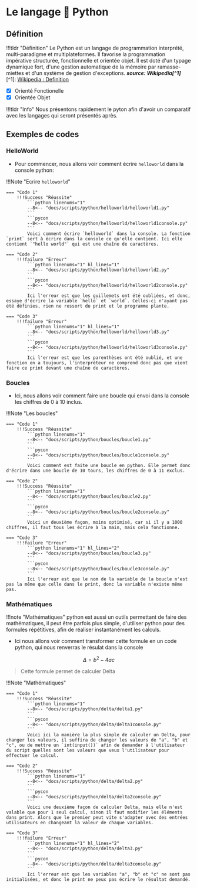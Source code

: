 # Le langage 🐍 Python

## Définition

!!!tldr "Définition"
    Le Python est un langage de programmation interprété, multi-paradigme et multiplateformes. Il favorise la programmation impérative structurée, fonctionnelle et orientée objet. Il est doté d'un typage dynamique fort, d'une gestion automatique de la mémoire par ramasse-miettes et d'un système de gestion d'exceptions.
    __*source: Wikipedia[^1]*__
    [^1]: [Wikipedia : Definition](https://fr.wikipedia.org/wiki/Python_(langage))

- [X] Orienté Fonctionelle    
- [X] Orientée Objet

!!!tldr "Info"
    Nous présentons rapidement le pyton afin d'avoir un comparatif avec les langages qui seront présentés après.
## Exemples de codes

### HelloWorld

- Pour commencer, nous allons voir comment écrire `helloworld` dans la console python:

!!!Note "Ecrire `helloworld`"

    === "Code 1"
        !!!Success "Réussite"
            ```python linenums="1"
            --8<-- "docs/scripts/python/helloworld/helloworld1.py"
            ```
            ```pycon
            --8<-- "docs/scripts/python/helloworld/helloworld1console.py"
            ```
            Voici comment écrire `helloworld` dans la console. La fonction `print` sert à écrire dans la console ce qu'elle contient. Ici elle contient `"hello world"` qui est une chaîne de caractères.
            
    === "Code 2"
        !!!failure "Erreur"
            ```python linenums="1" hl_lines="1"
            --8<-- "docs/scripts/python/helloworld/helloworld2.py"
            ```
            ```pycon
            --8<-- "docs/scripts/python/helloworld/helloworld2console.py"
            ```
            Ici l'erreur est que les guillemets ont été oubliées, et donc, essaye d'écrire la variable `hello` et `world`. Celles-ci n'ayant pas été définies, rien ne ressort du print et le programme plante.

    === "Code 3"
        !!!failure "Erreur"
            ```python linenums="1" hl_lines="1"
            --8<-- "docs/scripts/python/helloworld/helloworld3.py"
            ```
            ```pycon
            --8<-- "docs/scripts/python/helloworld/helloworld3console.py"
            ```
            Ici l'erreur est que les parenthèses ont été oublié, et une fonction en a toujours, l'interpréteur ne comprend donc pas que vient faire ce print devant une chaîne de caractères.

### Boucles
    
- Ici, nous allons voir comment faire une boucle qui envoi dans la console les chiffres de 0 à 10 inclus.

!!!Note "Les boucles"

    === "Code 1"
        !!!Success "Réussite"
            ```python linenums="1"
            --8<-- "docs/scripts/python/boucles/boucle1.py"
            ```
            ```pycon
            --8<-- "docs/scripts/python/boucles/boucle1console.py"
            ```
            Voici comment est faite une boucle en python. Elle permet donc d'écrire dans une boucle de 10 tours, les chiffres de 0 à 11 exclus.
    
    === "Code 2"
        !!!Success "Réussite"
            ```python linenums="1"
            --8<-- "docs/scripts/python/boucles/boucle2.py"
            ```
            ```pycon
            --8<-- "docs/scripts/python/boucles/boucle2console.py"
            ```
            Voici un deuxième façon, moins optimisé, car si il y a 1000 chiffres, il faut tous les écrire à la main, mais cela fonctionne.

    === "Code 3"
        !!!failure "Erreur"
            ```python linenums="1" hl_lines="2"
            --8<-- "docs/scripts/python/boucles/boucle3.py"
            ```
            ```pycon
            --8<-- "docs/scripts/python/boucles/boucle3console.py"
            ```
            Ici l'erreur est que le nom de la variable de la boucle n'est pas la même que celle dans le print, donc la variable n'existe même pas.

### Mathématiques

!!!note "Mathématiques"
    python est aussi un outils permettant de faire des mathématiques, il peut être parfois plus simple, d'utiliser python pour des formules répétitives, afin de réaliser instantanément les calculs.

- Ici nous allons voir comment transformer cette formule en un code python, qui nous renverras le résulat dans la console

$$
\Delta = b^2-4ac
$$

> Cette formule permet de calculer Delta

!!!Note "Mathématiques"

    === "Code 1"
        !!!Success "Réussite"
            ```python linenums="1"
            --8<-- "docs/scripts/python/delta/delta1.py"
            ```
            ```pycon
            --8<-- "docs/scripts/python/delta/delta1console.py"
            ```
            Voici ici la manière la plus simple de calculer un Delta, pour changer les valeurs, il suffira de changer les valeurs de "a", "b" et "c", ou de mettre un `int(input())` afin de demander à l'utilisateur du script quelles sont les valeurs que veux l'utilisateur pour effectuer le calcul.
    
    === "Code 2"
        !!!Success "Réussite"
            ```python linenums="1"
            --8<-- "docs/scripts/python/delta/delta2.py"
            ```
            ```pycon
            --8<-- "docs/scripts/python/delta/delta2console.py"
            ```
            Voici une deuxième façon de calculer Delta, mais elle n'est valable que pour 1 seul calcul, sinon il faut modifier les éléments dans print. Alors que le premier peut vite s'adapter avec des entrées utilisateurs en changeant la valeur de chaque variables.

    === "Code 3"
        !!!failure "Erreur"
            ```python linenums="1" hl_lines="2"
            --8<-- "docs/scripts/python/delta/delta3.py"
            ```
            ```pycon
            --8<-- "docs/scripts/python/delta/delta3console.py"
            ```
            Ici l'erreur est que les variables "a", "b" et "c" ne sont pas initialisées, et donc le print ne peux pas écrire le résultat demandé.